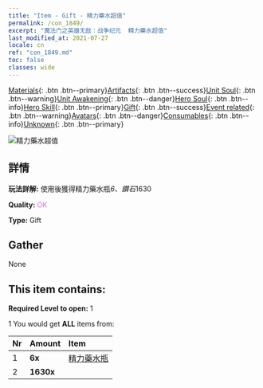 ```yaml
---
title: "Item - Gift - 精力藥水超值"
permalink: /con_1849/
excerpt: "魔法门之英雄无敌：战争纪元  精力藥水超值"
last_modified_at: 2021-07-27
locale: cn
ref: "con_1849.md"
toc: false
classes: wide
---
```

 [Materials](/ItemsCN/){: .btn .btn--primary}[Artifacts](/ItemsCN/Artifacts/){: .btn .btn--success}[Unit Soul](/ItemsCN/UnitSoul/){: .btn .btn--warning}[Unit Awakening](/ItemsCN/UnitAwakening/){: .btn .btn--danger}[Hero Soul](/ItemsCN/HeroSoul/){: .btn .btn--info}[Hero Skill](/ItemsCN/HeroSkill/){: .btn .btn--primary}[Gift](/ItemsCN/Gift/){: .btn .btn--success}[Event related](/ItemsCN/Events/){: .btn .btn--warning}[Avatars](/ItemsCN/Avatars/){: .btn .btn--danger}[Consumables](/ItemsCN/Consumables/){: .btn .btn--info}[Unknown](/ItemsCN/Unknown/){: .btn .btn--primary}

 ![精力藥水超值](/images/t/i_907470.png)

## 詳情
 **玩法詳解:** 使用後獲得精力藥水瓶*6、鑽石*1630

 **Quality:** <span style="color: #DA70D6">OK</span>

 **Type:** Gift

## Gather

  None

## This item contains:

 **Required Level to open:** 1

 1 You would get **ALL** items  from:

  | Nr | Amount |     Item    |
  |:---|:-------|:------------|
  | 1 |  **6x** | [精力藥水瓶](/cn/Items/con_1850/) |  | 
  | 2 |  **1630x** | <i class="fas fa-gem"/> |  | 
